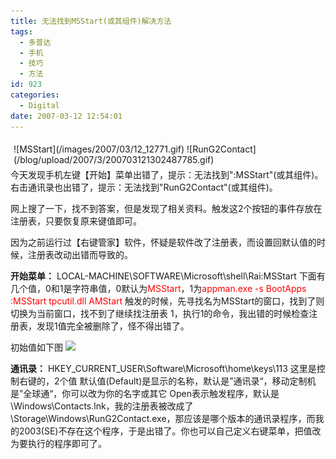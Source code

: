 ```yaml
---
title: 无法找到MSStart(或其组件)解决方法
tags:
  - 多普达
  - 手机
  - 技巧
  - 方法
id: 923
categories:
  - Digital
date: 2007-03-12 12:54:01
---
```


<div style="float: right; margin: 5px">![MSStart](/images/2007/03/12_12771.gif) ![RunG2Contact](/blog/upload/2007/3/200703121302487785.gif)</div>

今天发现手机左键【开始】菜单出错了，提示：无法找到&quot;:MSStart&quot;(或其组件)。右击通讯录也出错了，提示：无法找到&quot;RunG2Contact&quot;(或其组件)。

网上搜了一下，找不到答案，但是发现了相关资料。触发这2个按钮的事件存放在注册表，只要恢复原来键值即可。

因为之前运行过【右键管家】软件，怀疑是软件改了注册表，而设置回默认值的时候，注册表改动出错而导致的。

**开始菜单：**
LOCAL-MACHINE\SOFTWARE\Microsoft\shell\Rai\:MSStart
下面有几个值，0和1是字符串值，0默认为<font color="#ff0000">MSStart</font>，1为<font color="#ff0000">appman.exe -s BootApps :MSStart tpcutil.dll AMStart</font>
触发的时候，先寻找名为MSStart的窗口，找到了则切换为当前窗口，找不到了继续找注册表 1，执行1的命令，我出错的时候检查注册表，发现1值完全被删除了，怪不得出错了。

初始值如下图
![](/blog/upload/2007/3/200703121317462313.gif)

**通讯录：**
HKEY_CURRENT_USER\Software\Microsoft\home\keys\113
这里是控制右键的，2个值
默认值(Default)是显示的名称，默认是&rdquo;通讯录&ldquo;，移动定制机是&rdquo;全球通&ldquo;，你可以改为你的名字或其它
Open表示触发程序，默认是 \Windows\Contacts.lnk，我的注册表被改成了\Storage\Windows\RunG2Contact.exe，那应该是哪个版本的通讯录程序，而我的2003(SE)不存在这个程序，于是出错了。你也可以自己定义右键菜单，把值改为要执行的程序即可了。
